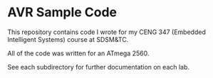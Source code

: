 # AVR Sample Code
This repository contains code I wrote for my CENG 347 (Embedded Intelligent Systems) course at SDSM&TC. 

All of the code was written for an ATmega 2560.

See each subdirectory for further documentation on each lab.
